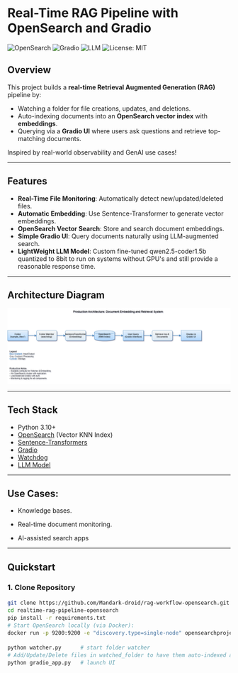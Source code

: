 # Real-Time RAG Pipeline with OpenSearch and Gradio

![OpenSearch](https://img.shields.io/badge/OpenSearch-Search-blue)
![Gradio](https://img.shields.io/badge/Gradio-UI-lightgrey)
![LLM](https://img.shields.io/badge/LLM-Embeddings-purple)
![License: MIT](https://img.shields.io/badge/License-MIT-yellow.svg)

## Overview

This project builds a **real-time Retrieval Augmented Generation (RAG)** pipeline by:
- Watching a folder for file creations, updates, and deletions.
- Auto-indexing documents into an **OpenSearch vector index** with **embeddings**.
- Querying via a **Gradio UI** where users ask questions and retrieve top-matching documents.

Inspired by real-world observability and GenAI use cases!

---

## Features

- **Real-Time File Monitoring**: Automatically detect new/updated/deleted files.
- **Automatic Embedding**: Use Sentence-Transformer to generate vector embeddings.
- **OpenSearch Vector Search**: Store and search document embeddings.
- **Simple Gradio UI**: Query documents naturally using LLM-augmented search.
- **LightWeight LLM Model**: Custom fine-tuned qwen2.5-coder1.5b quantized to 8bit to run on systems without GPU's and still provide a reasonable response time.

---

## Architecture Diagram

![System Architecture](./Architechture_diagram.png)

---

## Tech Stack

- Python 3.10+
- [OpenSearch](https://opensearch.org/) (Vector KNN Index)
- [Sentence-Transformers](https://www.sbert.net/)
- [Gradio](https://gradio.app/)
- [Watchdog](https://python-watchdog.readthedocs.io/en/stable/)
- [LLM Model](https://huggingface.co/kshitijthakkar/qwen2_5-Coder-1_5b-loggenix-2k_merged)
---
## Use Cases:
- Knowledge bases.

- Real-time document monitoring.

- AI-assisted search apps
---
## Quickstart

### 1. Clone Repository

```bash
git clone https://github.com/Mandark-droid/rag-workflow-opensearch.git 
cd realtime-rag-pipeline-opensearch
pip install -r requirements.txt
# Start OpenSearch locally (via Docker):
docker run -p 9200:9200 -e "discovery.type=single-node" opensearchproject/opensearch:latest

python watcher.py      # start folder watcher
# Add/Update/Delete files in watched_folder to have them auto-indexed and query on them in the next step through the UI
python gradio_app.py   # launch UI
